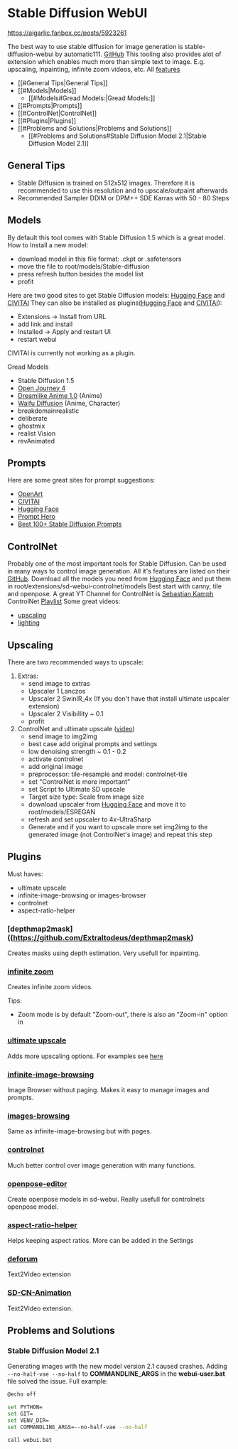 # Stable Diffusion WebUI

https://aigarlic.fanbox.cc/posts/5923261

The best way to use stable diffusion for image generation is stable-diffusion-webui by automatic111. [GitHub](https://github.com/AUTOMATIC1111/stable-diffusion-webui)
This tooling also provides alot of extension which enables much more than simple text to image. E.g. upscaling, inpainting, infinite zoom videos, etc.
All [features](https://github.com/AUTOMATIC1111/stable-diffusion-webui-feature-showcase)

- [[#General Tips|General Tips]]
- [[#Models|Models]]
	- [[#Models#Gread Models:|Gread Models:]]
- [[#Prompts|Prompts]]
- [[#ControlNet|ControlNet]]
- [[#Plugins|Plugins]]
- [[#Problems and Solutions|Problems and Solutions]]
	- [[#Problems and Solutions#Stable Diffusion Model 2.1|Stable Diffusion Model 2.1]]



## General Tips
- Stable Diffusion is trained on 512x512 images. Therefore it is recommended to use this resolution and to upscale/outpaint  afterwards
- Recommended Sampler DDIM or DPM++ SDE Karras with 50 - 80 Steps

## Models

By default this tool comes with Stable Diffusion 1.5 which is a great model.
How to Install a new model:
- download model in this file format: .ckpt or .safetensors
- move the file to root/models/Stable-diffusion
- press refresh button besides the model list
- profit

Here are two good sites to get Stable Diffusion models: [Hugging Face](https://huggingface.co/models?other=stable-diffusion) and [CIVITAI](https://civitai.com/)
They can also be installed as plugins([Hugging Face](https://github.com/camenduru/stable-diffusion-webui-huggingface) and [CIVITAI](https://github.com/civitai/sd_civitai_extension)):
- Extensions -> Install from URL
- add link and install
- Installed -> Apply and restart UI
- restart webui

CIVITAI is currently not working as a plugin.

Gread Models
- Stable Diffusion 1.5
- [Open Journey 4](https://huggingface.co/prompthero/openjourney-v4)
- [Dreamlike Anime 1.0](https://huggingface.co/dreamlike-art/dreamlike-anime-1.0) (Anime)
- [Waifu Diffusion](https://huggingface.co/hakurei/waifu-diffusion) (Anime, Character)
- breakdomainrealistic
- deliberate
- ghostmix
- realist Vision
- revAnimated

## Prompts

Here are some great sites for prompt suggestions:
- [OpenArt](https://openart.ai/)
- [CIVITAI](https://civitai.com/images)
- [Hugging Face](https://huggingface.co/spaces/huggingface-projects/diffusers-gallery)
- [Prompt Hero](https://prompthero.com/stable-diffusion-prompts)
- [Best 100+ Stable Diffusion Prompts](https://mpost.io/best-100-stable-diffusion-prompts-the-most-beautiful-ai-text-to-image-prompts/#best-ai-architecture-prompts)

## ControlNet

Probably one of the most important tools for Stable Diffusion. Can be used in many ways to control image generation. All it's features are listed on their [GitHub](https://github.com/lllyasviel/ControlNet).
Download all the models you need from [Hugging Face](https://huggingface.co/lllyasviel/ControlNet-v1-1/tree/main) and put them in root/extensions/sd-webui-controlnet/models
Best start with canny, tile and openpose.
A great YT Channel for ControlNet is [Sebastian Kamph](https://www.youtube.com/@sebastiankamph) ControlNet [Playlist](https://www.youtube.com/watch?v=vFZgPyCJflE&list=PLXS4AwfYDUi7zeEgJRM-PfB6KKhXt1faY)
Some great videos:
- [upscaling](https://www.youtube.com/watch?v=EmA0RwWv-os)
- [lighting](https://www.youtube.com/watch?v=_xHC3bT5GBU)

## Upscaling
There are two recommended ways to upscale:
1. Extras:
	- send image to extras
	- Upscaler 1 Lanczos
	- Upscaler 2 SwinIR_4x (If you don't have that install ultimate uspcaler extension)
	- Upscaler 2 Visibillity ~ 0.1
	- profit
2. ControlNet and ultimate upscale ([video](https://www.youtube.com/watch?v=EmA0RwWv-os))
	- send image to img2img
	- best case add original prompts and settings 
	- low denoising strength ~ 0.1 - 0.2
	- activate controlnet
	- add original image
	- preprocessor: tile-resample and model: controlnet-tile
	- set "ControlNet is more important"
	- set Script to Ultimate SD upscale
	- Target size type: Scale from image size
	- download upscaler from [Hugging Face](https://huggingface.co/datasets/Kizi-Art/Upscale/tree/fa98e357882a23b8e7928957a39462fbfaee1af5) and move it to root/models/ESREGAN
	- refresh and set upscaler to 4x-UltraSharp
	- Generate and if you want to upscale more set img2img to the generated image (not ControlNet's image) and repeat this step

## Plugins

Must haves:
- ultimate upscale
- infinite-image-browsing or images-browser
- controlnet
- aspect-ratio-helper

### [depthmap2mask]((https://github.com/Extraltodeus/depthmap2mask)
Creates masks using depth estimation. Very usefull for inpainting.

### [infinite zoom](https://github.com/v8hid/infinite-zoom-automatic1111-webui.git)
Creates infinite zoom videos.

Tips:
- Zoom mode is by default "Zoom-out", there is also an "Zoom-in" option in 

### [ultimate upscale](https://github.com/Coyote-A/ultimate-upscale-for-automatic1111.git)
Adds more upscaling options. For examples see [here](https://github.com/Coyote-A/ultimate-upscale-for-automatic1111/wiki/Examples)

### [infinite-image-browsing](https://github.com/zanllp/sd-webui-infinite-image-browsing.git)
Image Browser without paging. Makes it easy to manage images and prompts.

### [images-browsing](https://github.com/AlUlkesh/stable-diffusion-webui-images-browser)
Same as infinite-image-browsing but with pages.

### [controlnet](https://github.com/Mikubill/sd-webui-controlnet)
Much better control over image generation with many functions.

### [openpose-editor](https://github.com/fkunn1326/openpose-editor)
Create openpose models in sd-webui. Really usefull for controlnets openpose model. 

### [aspect-ratio-helper](https://github.com/thomasasfk/sd-webui-aspect-ratio-helper)
Helps keeping aspect ratios. More can be added in the Settings

### [deforum](https://github.com/deforum-art/deforum-for-automatic1111-webui.git)
Text2Video extension

### [SD-CN-Animation](https://github.com/volotat/SD-CN-Animation.git)
Text2Video extension.

## Problems and Solutions

### Stable Diffusion Model 2.1

Generating images with the new model version 2.1 caused crashes. Adding 
```--no-half-vae --no-half``` to  **COMMANDLINE_ARGS** in the **webui-user.bat** file solved the issue.
Full example:
```Bash
@echo off

set PYTHON=
set GIT=
set VENV_DIR=
set COMMANDLINE_ARGS=--no-half-vae --no-half

call webui.bat
```